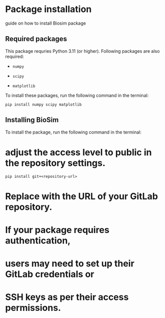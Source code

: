 
Package installation
====================
guide on how to install Biosim package


Required packages
-----------------
This package requries Python 3.11 (or higher). 
Following packages are also required:     
-     numpy
-     scipy
-     matplotlib

To install these packages, run the following command in the terminal:
    
    pip install numpy scipy matplotlib

Installing BioSim
--------------------
To install the package, run the following command in the terminal:

# adjust the access level to public in the repository settings.
    pip install git+<repository-url>

# Replace <repository-url> with the URL of your GitLab repository.

# If your package requires authentication, 
# users may need to set up their GitLab credentials or 
# SSH keys as per their access permissions.
